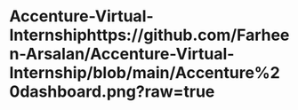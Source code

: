 # Accenture-Virtual-Internshiphttps://github.com/Farheen-Arsalan/Accenture-Virtual-Internship/blob/main/Accenture%20dashboard.png?raw=true
